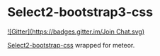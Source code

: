 # Select2-bootstrap3-css

[![Gitter](https://badges.gitter.im/Join Chat.svg)](https://gitter.im/zimme/meteor-select2-bootstrap3-css?utm_source=badge&utm_medium=badge&utm_campaign=pr-badge)

[Select2-bootstrap-css](https://github.com/t0m/select2-bootstrap-css/tree/bootstrap3) wrapped for meteor.

